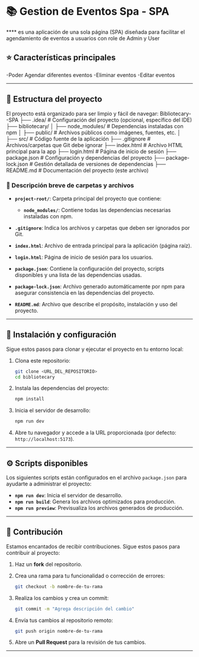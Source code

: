 # 📚 Gestion de Eventos Spa - SPA

**** es una aplicación de una sola página (SPA) diseñada para facilitar el agendamiento de eventos a usuarios con role de Admin y User
## ⭐ Características principales

-Poder Agendar diferentes eventos
-Eliminar eventos
-Editar eventos

---

## 📂 Estructura del proyecto

El proyecto está organizado para ser limpio y fácil de navegar:
Bibliotecary--SPA
├── .idea/ # Configuración del proyecto (opcional, específico del IDE)
├── bibliotecary/
│ ├── node_modules/ # Dependencias instaladas con npm
│ ├── public/ # Archivos públicos como imágenes, fuentes, etc.
│ ├── src/ # Código fuente de la aplicación
├── .gitignore # Archivos/carpetas que Git debe ignorar
├── index.html # Archivo HTML principal para la app
├── login.html # Página de inicio de sesión
├── package.json # Configuración y dependencias del proyecto
├── package-lock.json # Gestión detallada de versiones de dependencias
├── README.md # Documentación del proyecto (este archivo)

### 📁 Descripción breve de carpetas y archivos


- **`project-root/`**: Carpeta principal del proyecto que contiene:
    - **`node_modules/`**: Contiene todas las dependencias necesarias instaladas con npm.
  
- **`.gitignore`**: Indica los archivos y carpetas que deben ser ignorados por Git.
- **`index.html`**: Archivo de entrada principal para la aplicación (página raíz).
- **`login.html`**: Página de inicio de sesión para los usuarios.
- **`package.json`**: Contiene la configuración del proyecto, scripts disponibles y una lista de las dependencias usadas.
- **`package-lock.json`**: Archivo generado automáticamente por npm para asegurar consistencia en las dependencias del proyecto.
- **`README.md`**: Archivo que describe el propósito, instalación y uso del proyecto.

---

## 🔧 Instalación y configuración

Sigue estos pasos para clonar y ejecutar el proyecto en tu entorno local:

1. Clona este repositorio:

   ```bash
   git clone <URL_DEL_REPOSITORIO>
   cd bibliotecary
   ```

2. Instala las dependencias del proyecto:

   ```bash
   npm install
   ```

3. Inicia el servidor de desarrollo:

   ```bash
   npm run dev
   ```

4. Abre tu navegador y accede a la URL proporcionada (por defecto: `http://localhost:5173`).

---

## ⚙️ Scripts disponibles

Los siguientes scripts están configurados en el archivo `package.json` para ayudarte a administrar el proyecto:

- **`npm run dev`**: Inicia el servidor de desarrollo.
- **`npm run build`**: Genera los archivos optimizados para producción.
- **`npm run preview`**: Previsualiza los archivos generados de producción.

---

## 📜 Contribución

Estamos encantados de recibir contribuciones. Sigue estos pasos para contribuir al proyecto:

1. Haz un **fork** del repositorio.
2. Crea una rama para tu funcionalidad o corrección de errores:

   ```bash
   git checkout -b nombre-de-tu-rama
   ```

3. Realiza los cambios y crea un commit:

   ```bash
   git commit -m "Agrega descripción del cambio"
   ```

4. Envía tus cambios al repositorio remoto:

   ```bash
   git push origin nombre-de-tu-rama
   ```

5. Abre un **Pull Request** para la revisión de tus cambios.

---
